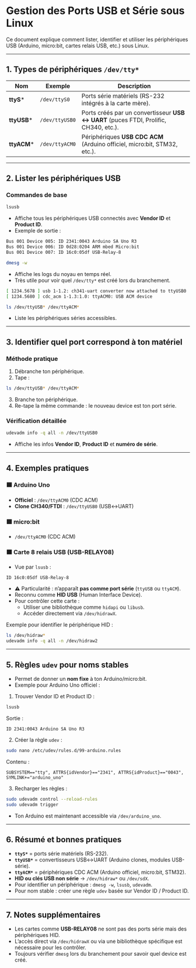 # Gestion des Ports USB et Série sous Linux

Ce document explique comment lister, identifier et utiliser les périphériques USB (Arduino, micro:bit, cartes relais USB, etc.) sous Linux.

---
## 1. Types de périphériques `/dev/tty*`

| Nom         | Exemple        | Description |
|-------------|----------------|-------------|
| **ttyS***   | `/dev/ttyS0`   | Ports série matériels (RS-232 intégrés à la carte mère). |
| **ttyUSB*** | `/dev/ttyUSB0` | Ports créés par un convertisseur **USB ↔ UART** (puces FTDI, Prolific, CH340, etc.). |
| **ttyACM*** | `/dev/ttyACM0` | Périphériques **USB CDC ACM** (Arduino officiel, micro:bit, STM32, etc.). |

---

## 2. Lister les périphériques USB

### Commandes de base

```bash
lsusb
```

- Affiche tous les périphériques USB connectés avec **Vendor ID** et **Product ID**.
- Exemple de sortie :

```bash
Bus 001 Device 005: ID 2341:0043 Arduino SA Uno R3
Bus 001 Device 006: ID 0d28:0204 ARM mbed Micro:bit
Bus 001 Device 007: ID 16c0:05df USB-Relay-8
```

```bash
dmesg -w
```

- Affiche les logs du noyau en temps réel.
- Très utile pour voir quel `/dev/tty*` est créé lors du branchement.

```bash
[ 1234.5678 ] usb 1-1.2: ch341-uart converter now attached to ttyUSB0
[ 1234.5680 ] cdc_acm 1-1.3:1.0: ttyACM0: USB ACM device
```

```bash
ls /dev/ttyUSB* /dev/ttyACM*
```

- Liste les périphériques séries accessibles.

---



## 3. Identifier quel port correspond à ton matériel

### Méthode pratique

1. Débranche ton périphérique.
2. Tape :  

```bash
ls /dev/ttyUSB* /dev/ttyACM*
```

3. Branche ton périphérique.
4. Re-tape la même commande : le nouveau device est ton port série.

### Vérification détaillée

```bash
udevadm info -q all -n /dev/ttyUSB0
```

- Affiche les infos **Vendor ID**, **Product ID** et **numéro de série**.

---

## 4. Exemples pratiques

### 🟦 Arduino Uno

- **Officiel** : `/dev/ttyACM0` (CDC ACM)
- **Clone CH340/FTDI** : `/dev/ttyUSB0` (USB↔UART)

### 🟩 micro:bit

- `/dev/ttyACM0` (CDC ACM)

### 🟧 Carte 8 relais USB (USB-RELAY08)

- Vue par `lsusb` :

```
ID 16c0:05df USB-Relay-8
```

- ⚠️ Particularité : n’apparaît **pas comme port série** (`ttyUSB` ou `ttyACM`).  
- Reconnu comme **HID USB** (Human Interface Device).  
- Pour contrôler cette carte :  
  - Utiliser une bibliothèque comme `hidapi` ou `libusb`.  
  - Accéder directement via `/dev/hidrawX`.

Exemple pour identifier le périphérique HID :

```bash
ls /dev/hidraw*
udevadm info -q all -n /dev/hidraw2
```

---

## 5. Règles `udev` pour noms stables

- Permet de donner un **nom fixe** à ton Arduino/micro:bit.
- Exemple pour Arduino Uno officiel :

1. Trouver Vendor ID et Product ID :

```bash
lsusb
```

Sortie :

```
ID 2341:0043 Arduino SA Uno R3
```

2. Créer la règle `udev` :

```bash
sudo nano /etc/udev/rules.d/99-arduino.rules
```

Contenu :

```
SUBSYSTEM=="tty", ATTRS{idVendor}=="2341", ATTRS{idProduct}=="0043", SYMLINK+="arduino_uno"
```

3. Recharger les règles :

```bash
sudo udevadm control --reload-rules
sudo udevadm trigger
```

- Ton Arduino est maintenant accessible via `/dev/arduino_uno`.

---

## 6. Résumé et bonnes pratiques

- **`ttyS*`** = ports série matériels (RS-232).  
- **`ttyUSB*`** = convertisseurs USB↔UART (Arduino clones, modules USB-série).  
- **`ttyACM*`** = périphériques CDC ACM (Arduino officiel, micro:bit, STM32).  
- **HID ou clés USB non série** → `/dev/hidraw*` ou `/dev/sdX`.  
- Pour identifier un périphérique : `dmesg -w`, `lsusb`, `udevadm`.  
- Pour nom stable : créer une règle `udev` basée sur Vendor ID / Product ID.

---

## 7. Notes supplémentaires

- Les cartes comme **USB-RELAY08** ne sont pas des ports série mais des périphériques HID.  
- L’accès direct via `/dev/hidrawX` ou via une bibliothèque spécifique est nécessaire pour les contrôler.  
- Toujours vérifier `dmesg` lors du branchement pour savoir quel device est créé.

